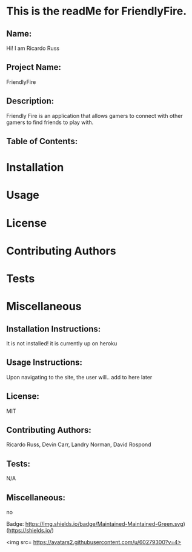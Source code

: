 # This is the readMe for FriendlyFire. 

 ## Name:
 Hi! I am Ricardo Russ

 ## Project Name:
 FriendlyFire

 ## Description:
 Friendly Fire is an application that allows gamers to connect with other gamers to find friends to play with.  

 ## Table of Contents: 
 # Installation 
 # Usage 
 # License 
 # Contributing Authors 
 # Tests 
 # Miscellaneous 

 ## Installation Instructions:
 It is not installed! it is currently up on heroku

 ## Usage Instructions:
 Upon navigating to the site, the user will.. add to here later

 ## License:
 MIT 

 ## Contributing Authors: 
 Ricardo Russ, Devin Carr, Landry Norman, David Rospond 

 ## Tests:
 N/A

 ## Miscellaneous:
 no


 Badge:
 https://img.shields.io/badge/Maintained-Maintained-Green.svg)(https://shields.io/) 

 <img src= https://avatars2.githubusercontent.com/u/60279300?v=4> 